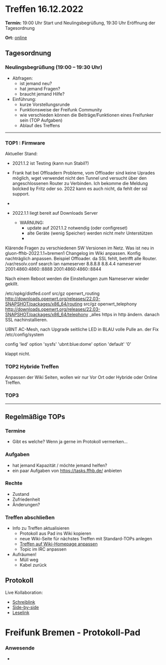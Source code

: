 # Treffen 16.12.2022

**Termin:** 19:00 Uhr Start und Neulingsbegrüßung, 19:30 Uhr Eröffnung der Tagesordnung

**Ort:** [online](https://bremen.freifunk.net/to/videokonf)

## Tagesordnung
### Neulingsbegrüßung (19:00 – 19:30 Uhr)

- Abfragen:
    - ist jemand neu?
    - hat jemand Fragen?
    - braucht jemand Hilfe?
- Einführung:
    - kurze Vorstellungsrunde
    - Funktionsweise der Freifunk Community
    - wie verschieden können die Beiträge/Funktionen eines Freifunker sein (TOP Aufgaben)
    - Ablauf des Treffens

---
### TOP1 : Firmware
Aktueller Stand:
- 2021.1.2 ist Testing (kann nun Stabil?)
-  Frank hat bei Offloadern Probleme, vom Offloader sind keine Uprades möglich, wget verwendet nicht den Tunnel und versucht über den angeschlossenen Router zu Verbinden. Ich bekomme die Meldung bolcked by Fritz oder so. 2022 kann es auch nicht, da fehlt der ssl support.
-  

- 2022.1.1 liegt bereit auf Downloads Server
  - WARNUNG:
    - update auf 2021.1.2 notwendig (oder configreset)
    - alte Geräte (wenig Speicher) werden nicht mehr Unterstützen
    - 
Klärende Fragen zu verschiedenen SW Versionen im Netz.
Was ist neu in gluon-ffhb-2022.1.1+bremen1 Changelog im Wiki anpassen.
Konfig nachträglich anpassen. Beispiel Offloader. da SSL fehlt, betrifft alle Router.
/var/resolv.conf
search lan
nameserver 8.8.8.8 8.8.4.4
nameserver 2001:4860:4860::8888 2001:4860:4860::8844

Nach einem Reboot werden die Einstellungen zum Nameserver wieder gekillt.

/etc/opkg/distfed.conf
src/gz openwrt_routing http://downloads.openwrt.org/releases/22.03-SNAPSHOT/packages/x86_64/routing
src/gz openwrt_telephony http://downloads.openwrt.org/releases/22.03-SNAPSHOT/packages/x86_64/telephony
_alles https in http ändern.
danach SSL nachinstallieren.

UBNT AC-Mesh, nach Upgrade seitliche LED in BLAU volle Pulle an.
der Fix /etc/config/system

config 'led'
	option 'sysfs' 'ubnt:blue:dome'
	option 'default' '0'

klappt nicht.



### TOP2 Hybride Treffen
Anpassen der Wiki Seiten, wollen wir nur Vor Ort oder Hybride oder Online Treffen.


### TOP3


---
## Regelmäßige TOPs

### Termine

- Gibt es welche? Wenn ja gerne im Protokoll vermerken...

### Aufgaben

- hat jemand Kapazität / möchte jemand helfen?
- ein paar Aufgaben von https://tasks.ffhb.de/ anbieten

### Rechte

- Zustand
- Zufriedenheit
- Änderungen?

### Treffen abschließen

- Info zu Treffen aktualisieren
  - Protokoll aus Pad ins Wiki kopieren
  - neue Wiki-Seite für nächstes Treffen mit Standard-TOPs anlegen
  - [Treffen auf Wiki-Homepage anpassen](https://wiki.bremen.freifunk.net/Home)
  - Topic im IRC anpassen
- Aufräumen!
  - Müll weg
  - Kabel zurück

## Protokoll

Live Kollaboration:

* [Schreiblink](https://hackmd.io/AwDgnA7ATArKC0BGGBjAzPALAUzSeARgYgGzxQAmEFFwiKBEKAhkA===?edit)
* [Side-by-side](https://hackmd.io/AwDgnA7ATArKC0BGGBjAzPALAUzSeARgYgGzxQAmEFFwiKBEKAhkA===?both)
* [Leselink](https://hackmd.io/AwDgnA7ATArKC0BGGBjAzPALAUzSeARgYgGzxQAmEFFwiKBEKAhkA===?view)

# Freifunk Bremen - Protokoll-Pad

### Anwesende
- 